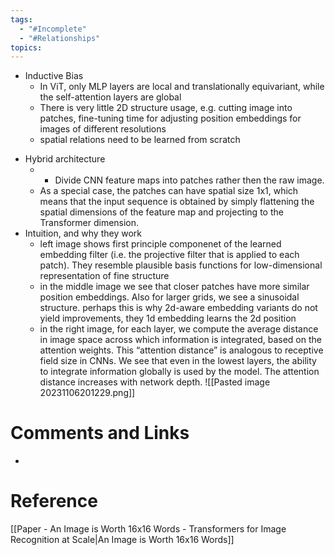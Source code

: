 ```yaml
---
tags:
  - "#Incomplete"
  - "#Relationships"
topics:
---
```

* Inductive Bias
	- In ViT, only MLP layers are local and translationally equivariant, while the self-attention layers are global
	- There is very little 2D structure usage, e.g. cutting image into patches, fine-tuning time for adjusting position embeddings for images of different resolutions
	- spatial relations need to be learned from scratch
- Hybrid architecture
	- - Divide CNN feature maps into patches rather then the raw image.
	- As a special case, the patches can have spatial size 1x1, which means that the input sequence is obtained by simply flattening the spatial dimensions of the feature map and projecting to the Transformer dimension.
- Intuition, and why they work
	- left image shows first principle componenet of the learned embedding filter (i.e. the projective filter that is applied to each patch). They resemble plausible basis functions for low-dimensional representation of fine structure
	- in the middle image we see that closer patches have more similar position embeddings. Also for larger grids, we see a sinusoidal structure. perhaps this is why 2d-aware embedding variants do not yield improvements, they 1d embedding learns the 2d position
	- in the right image, for each layer, we compute the average distance in image space across which information is integrated, based on the attention weights. This “attention distance” is analogous to receptive field size in CNNs. We see that even in the lowest layers, the ability to integrate information globally is used by the model. The attention distance increases with network depth.
![[Pasted image 20231106201229.png]]


# Comments and Links
- 
# Reference
[[Paper - An Image is Worth 16x16 Words - Transformers for Image Recognition at Scale|An Image is Worth 16x16 Words]]